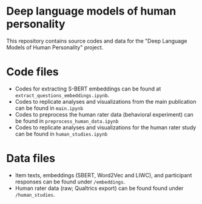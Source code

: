 # Deep language models of human personality
This repository contains source codes and data for the "Deep Language Models of Human Personality" project.

# Code files
- Codes for extracting S-BERT embeddings can be found at `extract_questions_embeddings.ipynb`.
- Codes to replicate analyses and visualizations from the main publication can be found in `main.ipynb`
- Codes to preprocess the human rater data (behavioral experiment) can be found in `preprocess_human_data.ipynb`
- Codes to replicate analyses and visualizations for the human rater study can be found in `human_studies.ipynb`

# Data files
- Item texts, embeddings (SBERT, Word2Vec and LIWC), and participant responses can be found under `/embeddings`.
- Human rater data (raw; Qualtrics export) can be found found under `/human_studies`.